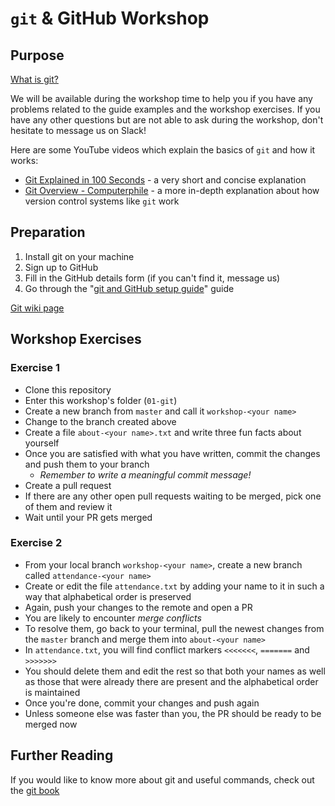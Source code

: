 # `git` & GitHub Workshop

## Purpose

[What is git?](https://git-scm.com/book/en/v2/Getting-Started-What-is-Git%3F)

We will be available during the workshop time to help you if you have any problems related to the guide examples and the workshop exercises.
If you have any other questions but are not able to ask during the workshop, don't hesitate to message us on Slack!

Here are some YouTube videos which explain the basics of `git` and how it works:

- [Git Explained in 100 Seconds](https://www.youtube.com/watch?v=hwP7WQkmECE) - a very short and concise explanation
- [Git Overview - Computerphile](https://www.youtube.com/watch?v=92sycL8ij-U) - a more in-depth explanation about how version control systems like `git` work

## Preparation

1. Install git on your machine
2. Sign up to GitHub
3. Fill in the GitHub details form (if you can't find it, message us)
4. Go through the "[git and GitHub setup guide](./install_guide.md)" guide

[Git wiki page](https://github.com/Hyp-ed/hyped-2025/wiki/Using-git-and-GitHub)

## Workshop Exercises

### Exercise 1

- Clone this repository
- Enter this workshop's folder (`01-git`)
- Create a new branch from `master` and call it `workshop-<your name>`
- Change to the branch created above
- Create a file `about-<your name>.txt` and write three fun facts about yourself
- Once you are satisfied with what you have written, commit the changes and push them to your branch
  - _Remember to write a meaningful commit message!_
- Create a pull request
- If there are any other open pull requests waiting to be merged, pick one of them and review it
- Wait until your PR gets merged

### Exercise 2

- From your local branch `workshop-<your name>`, create a new branch called `attendance-<your name>`
- Create or edit the file `attendance.txt` by adding your name to it in such a way that alphabetical order is preserved
- Again, push your changes to the remote and open a PR
- You are likely to encounter _merge conflicts_
- To resolve them, go back to your terminal, pull the newest changes from the `master` branch and merge them into `about-<your name>`
- In `attendance.txt`, you will find conflict markers `<<<<<<<`, `=======` and `>>>>>>>`
- You should delete them and edit the rest so that both your names as well as those that were already there are present and the alphabetical order is maintained
- Once you're done, commit your changes and push again
- Unless someone else was faster than you, the PR should be ready to be merged now

## Further Reading

If you would like to know more about git and useful commands, check out the [git book](https://git-scm.com/book/en/v2/Git-Basics-Getting-a-Git-Repository#ch02-git-basics-chapter)
